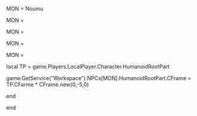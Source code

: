 MON = Noumu

MON = 

MON =

MON =

MON =


local TP = game.Players.LocalPlayer.Character.HumanoidRootPart

game:GetService("Workspace").NPCs[MON].HumanoidRootPart.CFrame = TP.CFarme * CFrame.new(0,-5,0)

end

end
